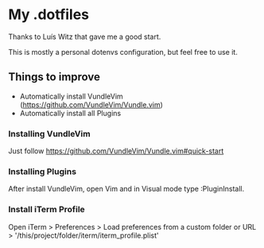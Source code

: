 # My .dotfiles

Thanks to Luís Witz that gave me a good start. 

This is mostly a personal dotenvs configuration, but feel free to use it.

## Things to improve
- Automatically install VundleVim (https://github.com/VundleVim/Vundle.vim)
- Automatically install all Plugins

### Installing VundleVim
Just follow https://github.com/VundleVim/Vundle.vim#quick-start

### Installing Plugins
After install VundleVim, open Vim and in Visual mode type :PluginInstall.

### Install iTerm Profile
Open iTerm > Preferences > Load preferences from a custom folder or URL > '/this/project/folder/iterm/iterm_profile.plist'
